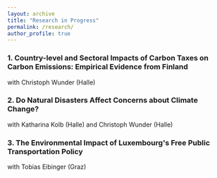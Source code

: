 ```yaml
---
layout: archive
title: "Research in Progress"
permalink: /research/
author_profile: true
---
```


### 1. Country-level and Sectoral Impacts of Carbon Taxes on Carbon Emissions: Empirical Evidence from Finland
with Christoph Wunder (Halle)

<!--This paper uses synthetic controls to investigate the environmental effectiveness of the carbon taxes introduced in the Nordic countries in the early 1990s.

<!--Earlier version - World Bank working paper series, Nov 2019
[Download paper here](https://openknowledge.worldbank.org/handle/10986/32746)-->

### 2. Do Natural Disasters Affect Concerns about Climate Change?
with Katharina Kolb (Halle) and Christoph Wunder (Halle)

<!--This paper investigates if directly experiencing a natural disaster affects an individual's concerns about climate change, in Germany.-->

### 3. The Environmental Impact of Luxembourg's Free Public Transportation Policy
with Tobias Eibinger (Graz)
